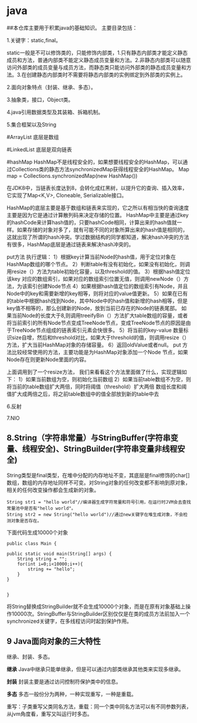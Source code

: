 # java
##本仓库主要用于积累java的基础知识。
主要目录包括：

1.关键字：static,final。

static一般是不可以修饰类的，只能修饰内部类，1.只有静态内部类才能定义静态成员和方法，普通内部类不能定义静态成员变量和方法。2.非静态内部类可以随意访问外部类的成员变量与成员方法，而静态类只能访问外部类的静态成员变量和方法。3.在创建静态内部类时不需要将静态内部类的实例绑定到外部类的实例上。

2.面向对象特点（封装、继承、多态）。

3.抽象类，接口，Object类。

4.java引用数据类型及其装箱、拆箱机制。

5.集合框架以及String

#ArrayList 底层是数组

#LinkedList 底层是双向链表

#hashMap
HashMap不是线程安全的，如果想要线程安全的HashMap，可以通过Collections类的静态方法synchronizedMap获得线程安全的HashMap。
Map map = Collections.synchronizedMap(new HashMap())

在JDK8中，当链表长度达到8，会转化成红黑树，以提升它的查询、插入效率，它实现了Map<K,V>, Cloneable, Serializable接口。

HashMap的底层主要是基于数组和链表来实现的，它之所以有相当快的查询速度主要是因为它是通过计算散列码来决定存储的位置。
HashMap中主要是通过key的hashCode来计算hash值的，只要hashCode相同，计算出来的hash值就一样。如果存储的对象对多了，就有可能不同的对象所算出来的hash值是相同的，这就出现了所谓的hash冲突。学过数据结构的同学都知道，解决hash冲突的方法有很多，HashMap底层是通过链表来解决hash冲突的。

put方法
执行逻辑：
1）根据key计算当前Node的hash值，用于定位对象在HashMap数组的哪个节点。
2）判断table有没有初始化，如果没有初始化，则调用resize（）方法为table初始化容量，以及threshold的值。
3）根据hash值定位该key 对应的数组索引，如果对应的数组索引位置无值，则调用newNode（）方法，为该索引创建Node节点
4）如果根据hash值定位的数组索引有Node，并且Node中的key和需要新增的key相等，则将对应的value值更新。
5）如果在已有的table中根据hash找到Node，其中Node中的hash值和新增的hash相等，但是key值不相等的，那么创建新的Node，放到当前已存在的Node的链表尾部。
      如果当前Node的长度大于8,则调用treeifyBin（）方法扩大table数组的容量，或者将当前索引的所有Node节点变成TreeNode节点，变成TreeNode节点的原因是由于TreeNode节点组成的链表索引元素会快很多。
5）将当前的key-value 数量标识size自增，然后和threshold对比，如果大于threshold的值，则调用resize（）方法，扩大当前HashMap对象的存储容量。
6）返回oldValue或者null。
put 方法比较经常使用的方法，主要功能是为HashMap对象添加一个Node 节点，如果Node存在则更新Node里面的内容。


上面调用到了一个resize方法， 我们来看看这个方法里面做了什么，实现逻辑如下：
1）如果当前数组为空，则初始化当前数组
2）如果当前table数组不为空，则将当前的table数组扩大两倍，同时将阈值（threshold）扩大两倍
      数组长度和阈值扩大成两倍之后，将之前table数组中的值全部放到新的table中去

6.反射

7.NIO

## 8.String（字符串常量）与StringBuffer(字符串变量、线程安全)、StringBuilder(字符串变量非线程安全) ##

String类型是final类型，在堆中分配的内存地址不变，其底层是final修饰的char[]数组，数组的内存地址同样不可变。对String对象的任何改变都不影响到原对象，相关的任何改变操作都会生成新的对象。

    String str1 = "hello world"//编译器生成字符常量和符号引用，在运行时JVM会去查找常量池中是否有"hello world"。
    String str2 = new String("hello world")//通过new关键字在堆生成对象，不会检测对象是否存在。

下面代码生成10000个对象

    public class Main {
 
    public static void main(String[] args) {
        String string = "";
        for(int i=0;i<10000;i++){
            string += "hello";
        }
    }


    }
将String替换成StringBuilder就不会生成10000个对象，而是在原有对象基础上操作10000次。StringBuffer与StringBuilder区别仅仅是在类的成员方法前加入一个synchronized关键字，在多线程访问时起到保护作用。

## 9 Java面向对象的三大特性 ##

继承、封装、多态。

**继承**
Java中继承只能单继承，但是可以通过内部类继承其他类来实现多继承。

**封装**
封装主要是通过访问控制符保护类中的信息。

**多态**
多态一般份分为两种，一种实现重写，一种是重载。

重写：子类重写父类同名方法，重载：同一个类中同名方法可以有不同参数列表，从jvm角度看，重写又叫运行时多态。